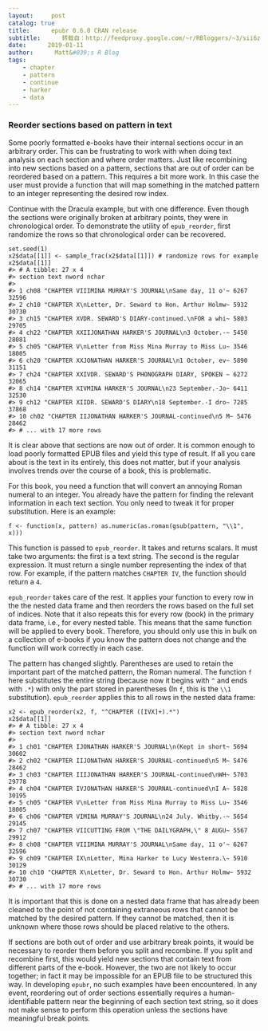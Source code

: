 ```yaml
---
layout:     post
catalog: true
title:      epubr 0.6.0 CRAN release
subtitle:      转载自：http://feedproxy.google.com/~r/RBloggers/~3/sii6zkJfVfA/
date:      2019-01-11
author:      Matt&#039;s R Blog
tags:
    - chapter
    - pattern
    - continue
    - harker
    - data
---
```


### Reorder sections based on pattern in text

Some poorly formatted e-books have their internal sections occur in an arbitrary order. This can be frustrating to work with when doing text analysis on each section and where order matters. Just like recombining into new sections based on a pattern, sections that are out of order can be reordered based on a pattern. This requires a bit more work. In this case the user must provide a function that will map something in the matched pattern to an integer representing the desired row index.

Continue with the Dracula example, but with one difference. Even though the sections were originally broken at arbitrary points, they were in chronological order. To demonstrate the utility of `epub_reorder`, first randomize the rows so that chronological order can be recovered.

```
set.seed(1)
x2$data[[1]] <- sample_frac(x2$data[[1]]) # randomize rows for example
x2$data[[1]]
#> # A tibble: 27 x 4
#> section text nword nchar
#> 
#> 1 ch08 "CHAPTER VIIIMINA MURRAY'S JOURNAL\nSame day, 11 o'~ 6267 32596
#> 2 ch10 "CHAPTER X\nLetter, Dr. Seward to Hon. Arthur Holmw~ 5932 30730
#> 3 ch15 "CHAPTER XVDR. SEWARD'S DIARY-continued.\nFOR a whi~ 5803 29705
#> 4 ch22 "CHAPTER XXIIJONATHAN HARKER'S JOURNAL\n3 October.-~ 5450 28081
#> 5 ch05 "CHAPTER V\nLetter from Miss Mina Murray to Miss Lu~ 3546 18005
#> 6 ch20 "CHAPTER XXJONATHAN HARKER'S JOURNAL\n1 October, ev~ 5890 31151
#> 7 ch24 "CHAPTER XXIVDR. SEWARD'S PHONOGRAPH DIARY, SPOKEN ~ 6272 32065
#> 8 ch14 "CHAPTER XIVMINA HARKER'S JOURNAL\n23 September.-Jo~ 6411 32530
#> 9 ch12 "CHAPTER XIIDR. SEWARD'S DIARY\n18 September.-I dro~ 7285 37868
#> 10 ch02 "CHAPTER IIJONATHAN HARKER'S JOURNAL-continued\n5 M~ 5476 28462
#> # ... with 17 more rows
```

It is clear above that sections are now out of order. It is common enough to load poorly formatted EPUB files and yield this type of result. If all you care about is the text in its entirely, this does not matter, but if your analysis involves trends over the course of a book, this is problematic.

For this book, you need a function that will convert an annoying Roman numeral to an integer. You already have the pattern for finding the relevant information in each text section. You only need to tweak it for proper substitution. Here is an example:

```
f <- function(x, pattern) as.numeric(as.roman(gsub(pattern, "\\1", x)))
```

This function is passed to `epub_reorder`. It takes and returns scalars. It must take two arguments: the first is a text string. The second is the regular expression. It must return a single number representing the index of that row. For example, if the pattern matches `CHAPTER IV`, the function should return a `4`.

`epub_reorder` takes care of the rest. It applies your function to every row in the the nested data frame and then reorders the rows based on the full set of indices. Note that it also repeats this for every row (book) in the primary data frame, i.e., for every nested table. This means that the same function will be applied to every book. Therefore, you should only use this in bulk on a collection of e-books if you know the pattern does not change and the function will work correctly in each case.

The pattern has changed slightly. Parentheses are used to retain the important part of the matched pattern, the Roman numeral. The function `f` here substitutes the entire string (because now it begins with `^` and ends with `.*`) with only the part stored in parentheses (In `f`, this is the `\\1` substitution). `epub_reorder` applies this to all rows in the nested data frame:

```
x2 <- epub_reorder(x2, f, "^CHAPTER ([IVX]+).*")
x2$data[[1]]
#> # A tibble: 27 x 4
#> section text nword nchar
#> 
#> 1 ch01 "CHAPTER IJONATHAN HARKER'S JOURNAL\n(Kept in short~ 5694 30602
#> 2 ch02 "CHAPTER IIJONATHAN HARKER'S JOURNAL-continued\n5 M~ 5476 28462
#> 3 ch03 "CHAPTER IIIJONATHAN HARKER'S JOURNAL-continued\nWH~ 5703 29778
#> 4 ch04 "CHAPTER IVJONATHAN HARKER'S JOURNAL-continued\nI A~ 5828 30195
#> 5 ch05 "CHAPTER V\nLetter from Miss Mina Murray to Miss Lu~ 3546 18005
#> 6 ch06 "CHAPTER VIMINA MURRAY'S JOURNAL\n24 July. Whitby.-~ 5654 29145
#> 7 ch07 "CHAPTER VIICUTTING FROM \"THE DAILYGRAPH,\" 8 AUGU~ 5567 29912
#> 8 ch08 "CHAPTER VIIIMINA MURRAY'S JOURNAL\nSame day, 11 o'~ 6267 32596
#> 9 ch09 "CHAPTER IX\nLetter, Mina Harker to Lucy Westenra.\~ 5910 30129
#> 10 ch10 "CHAPTER X\nLetter, Dr. Seward to Hon. Arthur Holmw~ 5932 30730
#> # ... with 17 more rows
```

It is important that this is done on a nested data frame that has already been cleaned to the point of not containing extraneous rows that cannot be matched by the desired pattern. If they cannot be matched, then it is unknown where those rows should be placed relative to the others.

If sections are both out of order and use arbitrary break points, it would be necessary to reorder them before you split and recombine. If you split and recombine first, this would yield new sections that contain text from different parts of the e-book. However, the two are not likely to occur together; in fact it may be impossible for an EPUB file to be structured this way. In developing `epubr`, no such examples have been encountered. In any event, reordering out of order sections essentially requires a human-identifiable pattern near the beginning of each section text string, so it does not make sense to perform this operation unless the sections have meaningful break points.
